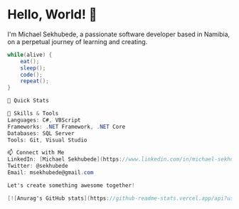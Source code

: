 # Hello, World! 👋

I'm Michael Sekhubede, a passionate software developer based in Namibia, on a perpetual journey of learning and creating.

```csharp
while(alive) {
    eat();
    sleep();
    code();
    repeat();
}

🚀 Quick Stats

💼 Skills & Tools
Languages: C#, VBScript
Frameworks: .NET Framework, .NET Core
Databases: SQL Server
Tools: Git, Visual Studio

📫 Connect with Me
LinkedIn: [Michael Sekhubede](https://www.linkedin.com/in/michael-sekhubede/)
Twitter: @sekhubede
Email: msekhubede@gmail.com

Let's create something awesome together!

[![Anurag's GitHub stats](https://github-readme-stats.vercel.app/api?username=sekhubede)](https://github.com/anuraghazra/github-readme-stats)
